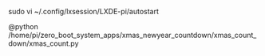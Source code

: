 sudo vi ~/.config/lxsession/LXDE-pi/autostart

@python /home/pi/zero_boot_system_apps/xmas_newyear_countdown/xmas_count_down/xmas_count.py
